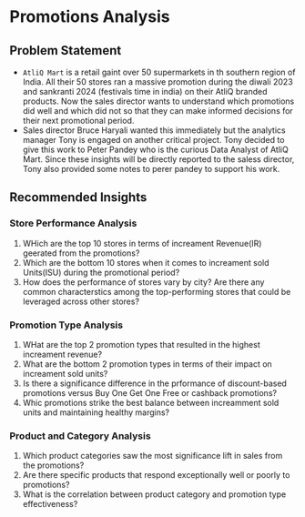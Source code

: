 # Promotions Analysis

## Problem Statement
- `AtliQ Mart` is a retail gaint over 50 supermarkets in th southern region of India. All their 50 stores ran a massive promotion during the diwali 2023 and sankranti 2024 (festivals time in india) on their AtliQ branded products. Now the sales director wants to understand which promotions did well and which did not so that they can make informed decisions for their next promotional period.
- Sales director Bruce Haryali wanted this immediately but the analytics manager Tony is engaged on another critical project. Tony decided to give this work to Peter Pandey who is the curious Data Analyst of AtliQ Mart. Since these insights will be directly reported to the saless director, Tony also provided some notes to perer pandey to support his work.

 ## Recommended Insights
 ### Store Performance Analysis
 1. WHich are the top 10 stores in terms of increament Revenue(IR) geerated from the promotions?
 2. Which are the bottom 10 stores when it comes to increament sold Units(ISU) during the promotional period?
 3. How does the performance of stores vary by city? Are there any common characterstics among the top-performing stores that could be leveraged across other stores?

### Promotion Type Analysis
1. WHat are the top 2 promotion types that resulted in the highest increament revenue?
2. What are the bottom 2 promotion types in terms of their impact on increament sold units?
3. Is there a significance difference in the prformance of discount-based promotions versus Buy One Get One Free or cashback promotions?
4. Whic promotions strike the best balance between increamment sold units and maintaining healthy margins?

### Product and Category Analysis
1. Which product categories saw the most significance lift in sales from the promotions?
2. Are there specific products that respond exceptionally well or poorly to promotions?
3. What is the correlation between product category and promotion type effectiveness?
